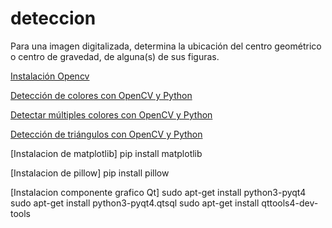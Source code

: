 # deteccion
Para una imagen digitalizada, determina la ubicación del centro geométrico o
centro de gravedad, de alguna(s) de sus figuras.

[Instalación Opencv](http://docs.opencv.org/3.1.0/d7/d9f/tutorial_linux_install.html)


[Detección de colores con OpenCV y Python](http://robologs.net/2014/07/02/deteccion-de-colores-con-opencv-y-python/)

[Detectar múltiples colores con OpenCV y Python](http://robologs.net/2016/05/18/detectar-multiples-colores-con-opencv-y-python/)

[Detección de triángulos con OpenCV y Python](http://robologs.net/2015/01/25/deteccion-de-triangulos-con-opencv-y-python/)

[Instalacion de matplotlib] pip install matplotlib

[Instalacion de pillow] pip install pillow

[Instalacion componente grafico Qt]
sudo apt-get install python3-pyqt4
sudo apt-get install python3-pyqt4.qtsql
sudo apt-get install qttools4-dev-tools





